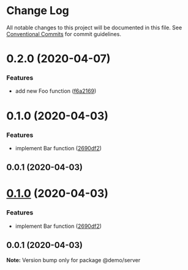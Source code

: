 # Change Log

All notable changes to this project will be documented in this file.
See [Conventional Commits](https://conventionalcommits.org) for commit guidelines.

# 0.2.0 (2020-04-07)


### Features

* add new Foo function ([f6a2169](https://github.com/lfantone/monorepo-semantic-release-demo/commit/f6a21693f2088a667a0231b493a86133631a0062))



# 0.1.0 (2020-04-03)


### Features

* implement Bar function ([2690df2](https://github.com/lfantone/monorepo-semantic-release-demo/commit/2690df2cd75aade37325f9d3e8b137f7047d5e89))



## 0.0.1 (2020-04-03)





# [0.1.0](https://github.com/lfantone/monorepo-semantic-release-demo/compare/v0.0.1...v0.1.0) (2020-04-03)


### Features

* implement Bar function ([2690df2](https://github.com/lfantone/monorepo-semantic-release-demo/commit/2690df2cd75aade37325f9d3e8b137f7047d5e89))





## 0.0.1 (2020-04-03)

**Note:** Version bump only for package @demo/server
